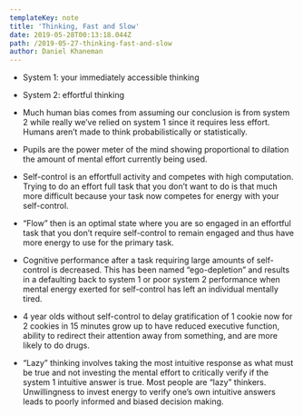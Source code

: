 ```yaml
---
templateKey: note
title: 'Thinking, Fast and Slow'
date: 2019-05-28T00:13:18.044Z
path: /2019-05-27-thinking-fast-and-slow
author: Daniel Khaneman
---
```

- System 1: your immediately accessible thinking
- System 2: effortful thinking

- Much human bias comes from assuming our conclusion is from system 2 while really we’ve relied on system 1 since it requires less effort. Humans aren’t made to think probabilistically or statistically. 

- Pupils are the power meter of the mind showing proportional to dilation the amount of mental effort currently being used. 
- Self-control is an effortfull activity and competes with high computation. Trying to do an effort full task that you don’t want to do is that much more difficult because your task now competes for energy with your self-control. 
- “Flow” then is an optimal state where you are so engaged in an effortful task that you don’t require self-control to remain engaged and thus have more energy to use for the primary task.
- Cognitive performance after a task requiring large amounts of self-control is decreased. This has been named “ego-depletion” and results in a defaulting back to system 1 or poor system 2 performance when mental energy exerted for self-control has left an individual mentally tired. 
- 4 year olds without self-control to delay gratification of 1 cookie now for 2 cookies in 15 minutes grow up to have reduced executive function, ability to redirect their attention away from something, and are more likely to do drugs.
- “Lazy” thinking involves taking the most intuitive response as what must be true and not investing the mental effort to critically verify if the system 1 intuitive answer is true. Most people are “lazy” thinkers. Unwillingness to invest energy to verify one’s own intuitive answers leads to poorly informed and biased decision making. 
